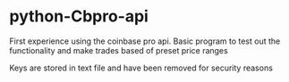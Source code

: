 # python-Cbpro-api
First experience using the coinbase pro api. 
Basic program to test out the functionality and make trades based of preset price ranges 

Keys are stored in text file and have been removed for security reasons 
